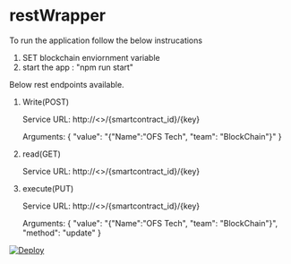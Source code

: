 # restWrapper
To run the application follow the below instrucations

1. SET blockchain enviornment variable
2. start the app : "npm run start"

Below rest endpoints available.

1. Write(POST)

    Service URL: http://<<hostname>>/{smartcontract_id}/{key}
	
	Arguments:
	{
	  "value": "{"Name":"OFS Tech", "team": "BlockChain"}"
	}

2. read(GET)

    Service URL: http://<<hostname>>/{smartcontract_id}/{key}

3. execute(PUT)

    Service URL: http://<<hostname>>/{smartcontract_id}/{key}

    Arguments:
        {
          "value": "{"Name":"OFS Tech", "team": "BlockChain"}",
          "method": "update"
        }

<a href="https://heroku.com/deploy?template=https://github.com/objectfrontiergit/restWrapper">
<img src="https://www.herokucdn.com/deploy/button.svg" alt="Deploy">
</a>